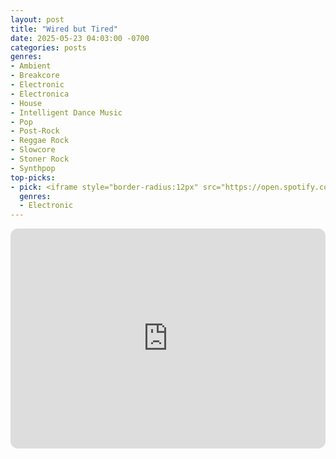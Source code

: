 ```yaml
---
layout: post
title: "Wired but Tired"
date: 2025-05-23 04:03:00 -0700
categories: posts
genres:
- Ambient
- Breakcore
- Electronic
- Electronica
- House
- Intelligent Dance Music
- Pop
- Post-Rock
- Reggae Rock
- Slowcore
- Stoner Rock
- Synthpop
top-picks:
- pick: <iframe style="border-radius:12px" src="https://open.spotify.com/embed/album/30PrJeY3G7kAtg0ghgv0fS?utm_source=generator" width="100%" height="352" frameBorder="0" allowfullscreen="" allow="autoplay; clipboard-write; encrypted-media; fullscreen; picture-in-picture" loading="lazy"></iframe>
  genres:
  - Electronic
---
```

<iframe style="border-radius:12px" src="https://open.spotify.com/embed/playlist/6qNQWdqGtAn6O3hKVQ2O70?utm_source=generator" width="100%" height="352" frameBorder="0" allowfullscreen="" allow="autoplay; clipboard-write; encrypted-media; fullscreen; picture-in-picture" loading="lazy"></iframe>
